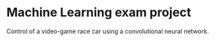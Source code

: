 # Machine Learning exam project
Control of a video-game race car using a convolutional neural network.
